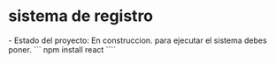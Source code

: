 <h1>sistema de registro</h1>
- Estado del proyecto: En construccion.
para ejecutar el sistema debes poner.
``` npm install react ````
